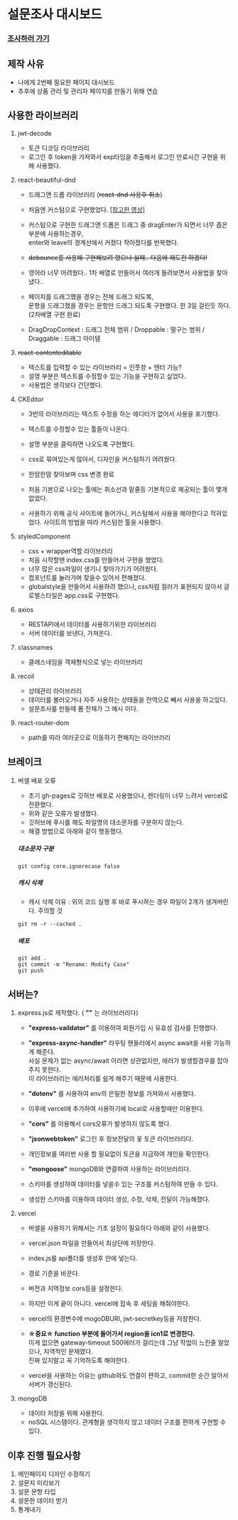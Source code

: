 # 설문조사 대시보드

### [조사하러 가기](https://formtok.vercel.app/)

## 제작 사유
- 나에게 2번째 필요한 페이지 대시보드 <br>
- 추후에 상품 관리 및 관리자 페이지를 만들기 위해 연습


## 사용한 라이브러리
1. jwt-decode
   - 토큰 디코딩 라이브러리
   - 로그인 후 token을 가져와서 exp타임을 추출해서 로그인 만료시간 구현을 위해 사용했다.

2. react-beautiful-dnd
   - 드래그앤 드롭 라이브러리 (~~react-dnd 사용후 취소~~)

   - 처음엔 커스텀으로 구현했었다. [[참고한 영상]](https://www.youtube.com/watch?v=CJycVlSuaPg)
   - 커스텀으로 구현한 드래그앤 드롭은 드래그 중 dragEnter가 되면서 너무 좁은 부분에 사용하는경우, <br>
     enter와 leave의 경계선에서 커졌다 작아졌다를 반복했다.
   - ~~debounce를 사용해 구현해보려 했으나 실패.. 다음에 재도전 하겠다!~~

   - 영어라 너무 어려웠다.. 1차 배열로 만들어서 여러개 돌려보면서 사용법을 찾아냈다..
   - 페이지를 드래그했을 경우는 전체 드래그 되도록, <br>
     문항을 드래그했을 경우는 문항만 드래그 되도록 구현했다. 한 3일 걸린듯 하다.(2차배열 구현 완료)
   - DragDropContext : 드래그 전체 범위 / Droppable : 떨구는 범위 / Draggable : 드래그 아이템

3. ~~react-contenteditable~~
   - 텍스트를 입력할 수 있는 라이브러리 = 인풋창 + 엔터 가능?
   - 설명 부분은 텍스트를 수정할수 있는 기능을 구현하고 싶었다.
   - 사용법은 생각보다 간단했다.
  
4. CKEditor
   - 3번의 라이브러리는 텍스트 수정을 하는 에디터가 없어서 사용을 포기했다.
   - 텍스트를 수정할수 있는 툴들이 나온다.
   - 설명 부분을 클릭하면 나오도록 구현했다.
   - css로 묶여있는게 많아서, 디자인을 커스텀하기 어려웠다.
   - 한땀한땀 찾아보며 css 변경 완료 <br>
     
   - 처음 기본으로 나오는 툴에는 취소선과 밑줄등 기본적으로 제공되는 툴이 몇개 없었다.
   - 사용하기 위해 공식 사이트에 들어가니, 커스텀해서 사용을 해야한다고 적혀있었다.
     사이트의 방법을 따라 커스텀한 툴을 사용했다.

5. styledComponent
   - css + wrapper역할 라이브러리
   - 처음 시작할땐 index.css를 만들어서 구현을 했었다.
   - 너무 많은 css파일이 생기니 찾아가기가 어려웠다.
   - 컴포넌트를 눌러가며 찾을수 있어서 편해졌다.
   - globalstyle을 만들어서 사용하려 했으나, css처럼 컬러가 표현되지 않아서
     글로벌스타일은 app.css로 구현했다.

6. axios
   - RESTAPI에서 데이터를 사용하기위한 라이브러리
   - 서버 데이터를 보낸다, 가져온다.

7. classnames
   - 클래스네임을 객체형식으로 넣는 라이브러리

8. recoil
   - 상태관리 라이브러리
   - 데이터를 불러오거나 자주 사용하는 상태들을 전역으로 빼서 사용을 하고있다.
   - 설문조사를 만들때 폼 전체가 그 예시 이다.

9. react-router-dom
    - path를 따라 여러곳으로 이동하기 편해지는 라이브러리

## 브레이크
1. 버셀 배포 오류
   - 초기 gh-pages로 깃허브 배포로 사용했으나, 렌더링이 너무 느려서 vercel로 전환했다.
   - 위와 같은 오류가 발생했다.
   - 깃허브에 푸시를 해도 파일명의 대소문자를 구분하지 않는다.
   - 해결 방법으로 아래와 같이 행동했다.
   
   ##### 대소문자 구분
   ```
   git config core.ignorecase false
   ```
   ##### 캐시 삭제
   - 캐시 삭제 이유 : 위의 코드 실행 후 바로 푸시하는 경우 파일이 2개가 생겨버린다. 주의할 것
   ```
   git rm -r --cached .
   ```
   ##### 배포
   ```
   git add .
   git commit -m "Rename: Modify Case"
   git push
   ```

## 서버는?
1. express.js로 제작했다. ( **""** 는 라이브러리다)
   - **"express-vaildator"** 를 이용하여 회원가입 시 유효성 검사를 진행했다.
   - **"express-axync-handler"** 라우팅 핸들러에서 async await을 사용 가능하게 해준다. <br>
     사실 문제가 없는 async/await 이라면 상관없지만, 에러가 발생할경우를 잡아주지 못한다. <br>
     이 라이브러리는 에러처리를 쉽게 해주기 때문에 사용한다. <br>
   
   - **"dotenv"** 를 사용하여 env의 은밀한 정보를 가져와서 사용했다.
   - 이후에 vercel에 추가하여 사용하기에 local로 사용할때만 이용한다. <br>
   
   - **"cors"** 를 이용해서 cors오류가 발생하지 않도록 했다. <br>
   
   - **"jsonwebtoken"** 로그인 후 정보전달의 꽃 토큰 라이브러리다.
   - 개인정보를 여러번 사용 할 필요없이 토큰을 지금하여 개인을 확인한다. <br>
   
   - **"mongoose"** mongoDB와 연결하여 사용하는 라이브러리다.
   - 스키마를 생성하여 데이터를 넣을수 있는 구조를 커스텀하여 만들 수 있다.
   - 생성한 스키마를 이용하여 데이터 생성, 수정, 삭제, 전달이 가능해졌다.

2. vercel
   - 버셀을 사용하기 위해서는 기초 설정이 필요하다 아래와 같이 사용했다.
   - vercel.json 파일을 만들어서 최상단에 저장한다.
   - index.js를 api폴더를 생성후 안에 넣는다.
   - 경로 기준을 바꾼다.
   - 버전과 지역정보 cors등을 설정한다.
   
   - 하지만 이게 끝이 아니다. vercel에 접속 후 세팅을 해줘야한다.
   - vercel의 환경변수에 mogoDBURI, jwt-secretkey등을 저장한다.
   - **☆중요☆ function 부분에 들어가서 region을 icn1로 변경한다.** <br>
     이게 없으면 gateway-timeout 500에러가 걸리는데 그냥 작업이 느린줄 알았으나, 지역적인 문제였다. <br>
     진짜 있지말고 꼭 기억하도록 해야한다.

   - vercel을 사용하는 이유는 github와도 연결이 편하고, commit한 순간 알아서 서버가 갱신된다.
  
4. mongoDB
   - 데이터 저장을 위해 사용한다.
   - noSQL 시스템이다. 관계형을 생각하지 않고 데이터 구조를 편하게 구현할 수 있다.
   
## 이후 진행 필요사항
1. 메인페이지 디자인 수정하기
2. 설문지 미리보기
3. 설문 문항 타입
4. 설문한 데이터 받기
5. 통계내기
